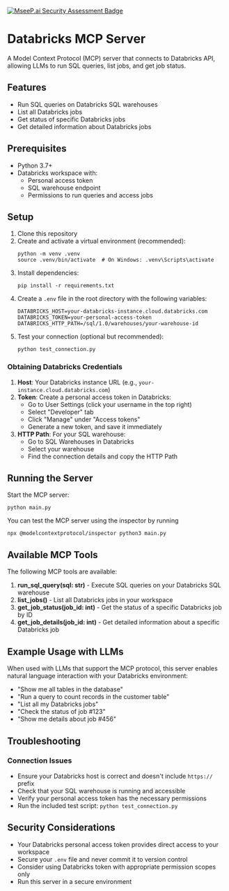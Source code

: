 [![MseeP.ai Security Assessment Badge](https://mseep.net/pr/jordineil-mcp-databricks-server-badge.png)](https://mseep.ai/app/jordineil-mcp-databricks-server)

# Databricks MCP Server

A Model Context Protocol (MCP) server that connects to Databricks API, allowing LLMs to run SQL queries, list jobs, and get job status.

## Features

- Run SQL queries on Databricks SQL warehouses
- List all Databricks jobs 
- Get status of specific Databricks jobs
- Get detailed information about Databricks jobs

## Prerequisites

- Python 3.7+
- Databricks workspace with:
  - Personal access token
  - SQL warehouse endpoint
  - Permissions to run queries and access jobs

## Setup

1. Clone this repository
2. Create and activate a virtual environment (recommended):
   ```
   python -m venv .venv
   source .venv/bin/activate  # On Windows: .venv\Scripts\activate
   ```
3. Install dependencies:
   ```
   pip install -r requirements.txt
   ```
4. Create a `.env` file in the root directory with the following variables:
   ```
   DATABRICKS_HOST=your-databricks-instance.cloud.databricks.com
   DATABRICKS_TOKEN=your-personal-access-token
   DATABRICKS_HTTP_PATH=/sql/1.0/warehouses/your-warehouse-id
   ```
5. Test your connection (optional but recommended):
   ```
   python test_connection.py
   ```

### Obtaining Databricks Credentials

1. **Host**: Your Databricks instance URL (e.g., `your-instance.cloud.databricks.com`)
2. **Token**: Create a personal access token in Databricks:
   - Go to User Settings (click your username in the top right)
   - Select "Developer" tab
   - Click "Manage" under "Access tokens"
   - Generate a new token, and save it immediately
3. **HTTP Path**: For your SQL warehouse:
   - Go to SQL Warehouses in Databricks
   - Select your warehouse
   - Find the connection details and copy the HTTP Path

## Running the Server

Start the MCP server:
```
python main.py
```

You can test the MCP server using the inspector by running 

```
npx @modelcontextprotocol/inspector python3 main.py
```

## Available MCP Tools

The following MCP tools are available:

1. **run_sql_query(sql: str)** - Execute SQL queries on your Databricks SQL warehouse
2. **list_jobs()** - List all Databricks jobs in your workspace
3. **get_job_status(job_id: int)** - Get the status of a specific Databricks job by ID
4. **get_job_details(job_id: int)** - Get detailed information about a specific Databricks job

## Example Usage with LLMs

When used with LLMs that support the MCP protocol, this server enables natural language interaction with your Databricks environment:

- "Show me all tables in the database"
- "Run a query to count records in the customer table"
- "List all my Databricks jobs"
- "Check the status of job #123"
- "Show me details about job #456"

## Troubleshooting

### Connection Issues

- Ensure your Databricks host is correct and doesn't include `https://` prefix
- Check that your SQL warehouse is running and accessible
- Verify your personal access token has the necessary permissions
- Run the included test script: `python test_connection.py`

## Security Considerations

- Your Databricks personal access token provides direct access to your workspace
- Secure your `.env` file and never commit it to version control
- Consider using Databricks token with appropriate permission scopes only
- Run this server in a secure environment
